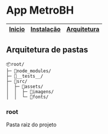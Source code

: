 # App MetroBH
| [Inicio](../readme.md) | [Instalação](instalacao.md) | [Arquitetura](arquitetura.md) |
| :---: | :---: | :----: |

## Arquitetura de pastas
<!-- ref  ─ │ ├ └ 📦 📂 📜-->
```shell
📦root/
├─ 📂node_modules/
├─ 📂__tests__/
├─ 📂src/
│  ├─ 📂assets/
│  │  ├─ 📂imagens/
│  │  └─ 📂fonts/
```

### root
Pasta raiz do projeto